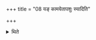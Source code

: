 +++
title = "08 यङ् कामयेतापशुः स्यादिति"

+++

<details><summary>थिते</summary>

यं कामयेतापशुः स्यादिति विषूचीनानि तस्येत्युक्तम् ८
</details>
